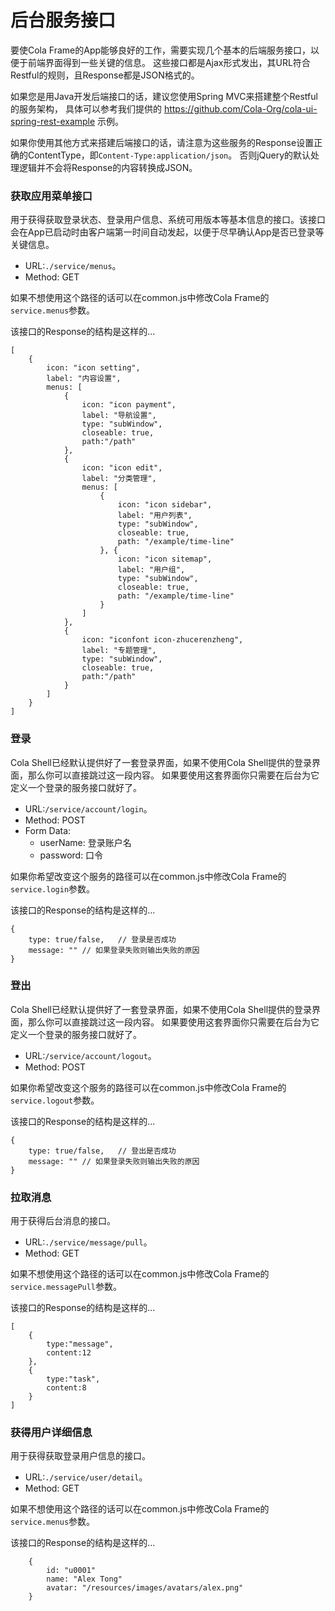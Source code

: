 # 后台服务接口

要使Cola Frame的App能够良好的工作，需要实现几个基本的后端服务接口，以便于前端界面得到一些关键的信息。
这些接口都是Ajax形式发出，其URL符合Restful的规则，且Response都是JSON格式的。

如果您是用Java开发后端接口的话，建议您使用Spring MVC来搭建整个Restful的服务架构，
具体可以参考我们提供的 https://github.com/Cola-Org/cola-ui-spring-rest-example 示例。

如果你使用其他方式来搭建后端接口的话，请注意为这些服务的Response设置正确的ContentType，即`Content-Type:application/json`。
否则jQuery的默认处理逻辑并不会将Response的内容转换成JSON。

### 获取应用菜单接口

用于获得获取登录状态、登录用户信息、系统可用版本等基本信息的接口。该接口会在App已启动时由客户端第一时间自动发起，以便于尽早确认App是否已登录等关键信息。

* URL:`./service/menus`。
* Method: GET

如果不想使用这个路径的话可以在common.js中修改Cola Frame的`service.menus`参数。

该接口的Response的结构是这样的...
```
[
	{
		icon: "icon setting",
		label: "内容设置",
		menus: [
			{
				icon: "icon payment",
				label: "导航设置",
				type: "subWindow",
				closeable: true,
				path:"/path"
			}, 
			{
				icon: "icon edit",
				label: "分类管理",
				menus: [
					{
						icon: "icon sidebar",
						label: "用户列表",
						type: "subWindow",
                        closeable: true,
						path: "/example/time-line"
					}, {
						icon: "icon sitemap",
						label: "用户组",
						type: "subWindow",
                        closeable: true,
						path: "/example/time-line"
					}
				]
			}, 
			{
				icon: "iconfont icon-zhucerenzheng",
				label: "专题管理",
				type: "subWindow",
                closeable: true,
				path:"/path"
			}
		]
	}
]
```

### 登录

Cola Shell已经默认提供好了一套登录界面，如果不使用Cola Shell提供的登录界面，那么你可以直接跳过这一段内容。
如果要使用这套界面你只需要在后台为它定义一个登录的服务接口就好了。

* URL:`/service/account/login`。
* Method: POST
* Form Data:
	* userName: 登录账户名
	* password: 口令

如果你希望改变这个服务的路径可以在common.js中修改Cola Frame的`service.login`参数。

该接口的Response的结构是这样的...
```
{
	type: true/false,	// 登录是否成功
	message: ""	// 如果登录失败则输出失败的原因
}
```
### 登出

Cola Shell已经默认提供好了一套登录界面，如果不使用Cola Shell提供的登录界面，那么你可以直接跳过这一段内容。
如果要使用这套界面你只需要在后台为它定义一个登录的服务接口就好了。

* URL:`/service/account/logout`。
* Method: POST

如果你希望改变这个服务的路径可以在common.js中修改Cola Frame的`service.logout`参数。

该接口的Response的结构是这样的...
```
{
	type: true/false,	// 登出是否成功
	message: ""	// 如果登录失败则输出失败的原因
}
```

### 拉取消息

用于获得后台消息的接口。

* URL:`./service/message/pull`。
* Method: GET

如果不想使用这个路径的话可以在common.js中修改Cola Frame的`service.messagePull`参数。

该接口的Response的结构是这样的...
```
[
	{
		type:"message",
		content:12
	},
	{
        type:"task",
        content:8
    }
]
```

### 获得用户详细信息

用于获得获取登录用户信息的接口。

* URL:`./service/user/detail`。
* Method: GET

如果不想使用这个路径的话可以在common.js中修改Cola Frame的`service.menus`参数。

该接口的Response的结构是这样的...
```
	{
		id: "u0001"
        name: "Alex Tong"
        avatar: "/resources/images/avatars/alex.png"
    }

```